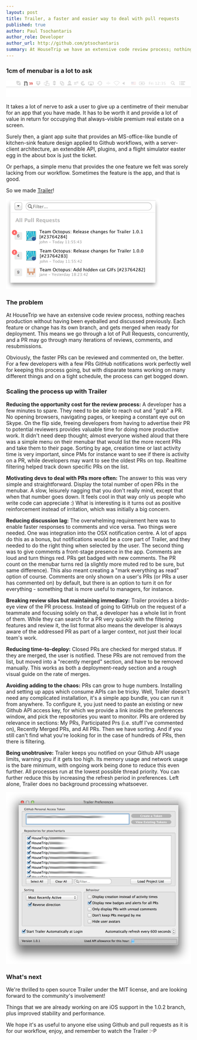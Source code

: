 ```yaml
---
layout: post
title: Trailer, a faster and easier way to deal with pull requests
published: true
author: Paul Tsochantaris
author_role: Developer
author_url: http://github.com/ptsochantaris
summary: At HouseTrip we have an extensive code review process; nothing reaches production without having been eyeballed and discussed previously.  Each feature or change has its own branch and merged when ready for deployment.  We decided to make Trailer, a simple menu bar app that provides the one feature we felt was lacking from this workflow.
---
```


### 1cm of menubar is a lot to ask

<img src="/images/2014-01-10/menubar.png" alt="Trailer App in the Menu Bar" style="border:none;box-shadow: none;margin:0;"/>

It takes a lot of nerve to ask a user to give up a centimetre of their menubar for an app that you have made.  It has to be worth it and provide a lot of value in return for occupying that always-visible premium real estate on a screen.

Surely then, a giant app suite that provides an MS-office-like bundle of kitchen-sink feature design applied to Github workflows, with a server-client architecture, an extendible API, plugins, and a flight simulator easter egg in the about box is just the ticket.

Or perhaps, a simple menu that provides the one feature we felt was sorely lacking from our workflow.  Sometimes the feature is the app, and that is good.

So we made <a href="http://dev.housetrip.com/trailer" target="_blank">Trailer</a>!

<img src="/images/2014-01-10/screenshot.png" alt="Trailer App Screen Shot" style="border:none;box-shadow: none;margin:0;"/>

### The problem

At HouseTrip we have an extensive code review process, nothing reaches production without having been eyeballed and discussed previously.  Each feature or change has its own branch, and gets merged when ready for deployment.  This means we go through a lot of Pull Requests, concurrently, and a PR may go through many iterations of reviews, comments, and resubmissions.

Obviously, the faster PRs can be reviewed and commented on, the better.  For a few developers with a few PRs GitHub notifications work perfectly well for keeping this process going, but with disparate teams working on many different things and on a tight schedule, the process can get bogged down.

### Scaling the process up with Trailer

**Reducing the opportunity cost for the review process:**  A developer has a few minutes to spare.  They need to be able to reach out and "grab" a PR.  No opening browsers, navigating pages, or keeping a constant eye out on Skype.  On the flip side, freeing developers from having to advertise their PR to potential reviewers provides valuable time for doing more productive work.  It didn't need deep thought; almost everyone wished aloud that there was a simple menu on their menubar that would list the more recent PRs and take them to their page.  Sorting by age, creation time or last activity time is very important, since PMs for instance want to see if there is activity on a PR, while developers may want to see the oldest PRs on top.  Realtime filtering helped track down specific PRs on the list.

**Motivating devs to deal with PRs more often:** The answer to this was very simple and straightforward.  Display the total number of open PRs in the menubar.  A slow, leisurely nagging that you don't really mind, except that when that number goes down.  It feels cool in that way only us people who write code can appreciate :)  What is interesting is it turns out as positive reinforcement instead of irritation, which was initially a big concern.

**Reducing discussion lag:** The overwhelming requirement here was to enable faster responses to comments and vice versa.  Two things were needed.  One was integration into the OSX notification centre.  A lot of apps do this as a bonus, but notifications would be a core part of Trailer, and they needed to do the right thing when selected by the user.  The second thing was to give comments a front-stage presence in the app.  Comments are loud and turn things red.  PRs get badged with new comments.  The PR count on the menubar turns red (a slightly more muted red to be sure, but same difference).  This also meant creating a "mark everything as read" option of course.  Comments are only shown on a user's PRs (or PRs a user has commented on) by default, but there is an option to turn it on for everything - something that is more useful to managers, for instance.

**Breaking review silos but maintaining immediacy:** Trailer provides a birds-eye view of the PR process.  Instead of going to GitHub on the request of a teammate and focusing solely on that, a developer has a whole list in front of them.  While they can search for a PR very quickly with the filtering features and review it, the list format also means the developer is always aware of the addressed PR as part of a larger context, not just their local team's work.

**Reducing time-to-deploy:** Closed PRs are checked for merged status.  If they are merged, the user is notified.  These PRs are not removed from the list, but moved into a "recently merged" section, and have to be removed manually.  This works as both a deployment-ready section and a rough visual guide on the rate of merges.

**Avoiding adding to the chaos:** PRs can grow to huge numbers.  Installing and setting up apps which consume APIs can be tricky.  Well, Trailer doesn't need any complicated installation, it's a simple app bundle, you can run it from anywhere.  To configure it, you just need to paste an existing or new Github API access key, for which we provide a link inside the preferences window, and pick the repositories you want to monitor.  PRs are ordered by relevance in sections: My PRs, Participated Prs (i.e. stuff I've commented on), Recently Merged PRs, and All PRs.  Then we have sorting.  And if you still can't find what you're looking for in the case of hundreds of PRs, then there is filtering.

**Being unobtrusive:** Trailer keeps you notified on your Github API usage limits, warning you if it gets too high.  Its memory usage and network usage is the bare minimum, with ongoing work being done to reduce this even further.  All processes run at the lowest possible thread priority.  You can further reduce this by increasing the refresh period in preferences.  Left alone, Trailer does no background processing whatsoever.

<img src="/images/2014-01-10/prefs.png" alt="Trailer App Screen Shot" style="border:none;box-shadow: none;margin:0;"/>


### What's next

We're thrilled to open source Trailer under the MIT license, and are looking forward to the community's involvement!  

Things that we are already working on are iOS support in the 1.0.2 branch, plus improved stability and performance.

We hope it's as useful to anyone else using Github and pull requests as it is for our workflow, enjoy, and remember to watch the Trailer :-P